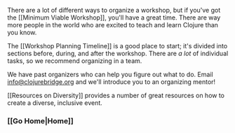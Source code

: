 There are a lot of different ways to organize a workshop, but if you've got the [[Minimum Viable Workshop]], you'll have a great time. There are way more people in the world who are excited to teach and learn Clojure than you know.

The [[Workshop Planning Timeline]] is a good place to start; it's divided into sections before, during, and after the workshop. There are *a lot* of individual tasks, so we recommend organizing in a team.

We have past organizers who can help you figure out what to do. Email info@clojurebridge.org and we'll introduce you to an organizing mentor!

[[Resources on Diversity]] provides a number of great resources on how to create a diverse, inclusive event.

### [[Go Home|Home]]
